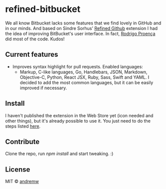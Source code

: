 # refined-bitbucket
We all know Bitbucket lacks some features that we find lovely in GitHub and in our minds.
And based on Sindre Sorhus' [Refined Github](https://github.com/sindresorhus/refined-github)
extension I had the idea of improving BitBucket's user interface.
In fact, [Rodrigo Proença](https://github.com/rproenca) did most of the code. Kudos!

## Current features
- Improves syntax highlight for pull requests. Enabled languages:
  - Markup, C-like languages, Go, Handlebars, JSON, Markdown, Objective-C, Python, React JSX, Ruby, Sass, Swift and YAML. I decided to add the most common languages, but it can be easily improved if necessary.

## Install
I haven't published the extension in the Web Store yet (icon needed and other things), but it's already possible to use it.
You just need to do the steps listed [here](https://developer.chrome.com/extensions/getstarted#unpacked).

## Contribute
Clone the repo, run *npm install* and start tweaking. :)

## License
MIT © [andremw](github.com/andremw)
